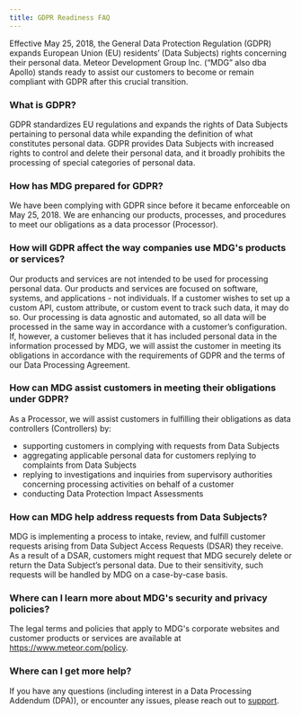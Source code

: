 ```yaml
---
title: GDPR Readiness FAQ
---
```


Effective May 25, 2018, the General Data Protection Regulation (GDPR) expands European Union (EU) residents’ (Data Subjects) rights concerning their personal data. Meteor Development Group Inc. (“MDG” also dba Apollo) stands ready to assist our customers to become or remain compliant with GDPR after this crucial transition.

<h3 id="what-is-gdpr">What is GDPR?</h3>

GDPR standardizes EU regulations and expands the rights of Data Subjects pertaining to personal data while expanding the definition of what constitutes personal data. GDPR provides Data Subjects with increased rights to control and delete their personal data, and it broadly prohibits the processing of special categories of personal data.

<h3 id="prepared">How has MDG prepared for GDPR?</h3>

We have been complying with GDPR since before it became enforceable on May 25, 2018. We are enhancing our products, processes, and procedures to meet our obligations as a data processor (Processor).

<h3 id="affect">How will GDPR affect the way companies use MDG's products or services?</h3>

Our products and services are not intended to be used for processing personal data. Our products and services are focused on software, systems, and applications - not individuals. If a customer wishes to set up a custom API, custom attribute, or custom event to track such data, it may do so. Our processing is data agnostic and automated, so all data will be processed in the same way in accordance with a customer’s configuration. If, however, a customer believes that it has included personal data in the information processed by MDG, we will assist the customer in meeting its obligations in accordance with the requirements of GDPR and the terms of our Data Processing Agreement.

<h3 id="assist">How can MDG assist customers in meeting their obligations under GDPR?</h3>

As a Processor, we will assist customers in fulfilling their obligations as data controllers (Controllers) by:

- supporting customers in complying with requests from Data Subjects
- aggregating applicable personal data for customers replying to complaints from Data Subjects
- replying to investigations and inquiries from supervisory authorities concerning processing activities on behalf of a customer
- conducting Data Protection Impact Assessments

<h3 id="requests">How can MDG help address requests from Data Subjects?</h3>

MDG is implementing a process to intake, review, and fulfill customer requests arising from Data Subject Access Requests (DSAR) they receive. As a result of a DSAR, customers might request that MDG securely delete or return the Data Subject’s personal data. Due to their sensitivity, such requests will be handled by MDG on a case-by-case basis.

<h3 id="policies">Where can I learn more about MDG's security and privacy policies?</h3>

The legal terms and policies that apply to MDG's corporate websites and customer products or services are available at https://www.meteor.com/policy. 

<h3 id="more">Where can I get more help?</h3>

If you have any questions (including interest in a Data Processing Addendum (DPA)), or encounter any issues, please reach out to <a href="javascript:Intercom('showNewMessage');">support</a>.